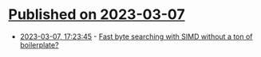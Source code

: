 # [Published on 2023-03-07](index.md)

* [2023-03-07, 17:23:45](https://lobste.rs/s/9q6rnm/fast_byte_searching_with_simd_without_ton) - [Fast byte searching with SIMD without a ton of boilerplate?](https://lobste.rs/s/9q6rnm/fast_byte_searching_with_simd_without_ton)
